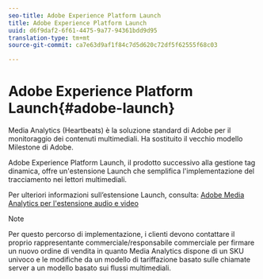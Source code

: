 ```yaml
---
seo-title: Adobe Experience Platform Launch
title: Adobe Experience Platform Launch
uuid: d6f9daf2-6f61-4475-9a77-94361bdd9d95
translation-type: tm+mt
source-git-commit: ca7e63d9af1f84c7d5d620c72df5f62555f68c03

---
```



# Adobe Experience Platform Launch{#adobe-launch}

Media Analytics (Heartbeats) è la soluzione standard di Adobe per il monitoraggio dei contenuti multimediali. Ha sostituito il vecchio modello Milestone di Adobe.

Adobe Experience Platform Launch, il prodotto successivo alla gestione tag dinamica, offre un'estensione Launch che semplifica l'implementazione del tracciamento nei lettori multimediali.

Per ulteriori informazioni sull’estensione Launch, consulta: [Adobe Media Analytics per l'estensione audio e video](https://docs.adobelaunch.com/extension-reference/web/adobe-media-analytics-for-audio-and-video-extension)

>[!NOTE]
>
>Per questo percorso di implementazione, i clienti devono contattare il proprio rappresentante commerciale/responsabile commerciale per firmare un nuovo ordine di vendita in quanto Media Analytics dispone di un SKU univoco e le modifiche da un modello di tariffazione basato sulle chiamate server a un modello basato sui flussi multimediali.

